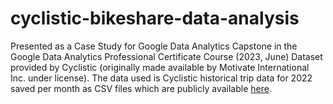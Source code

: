 # cyclistic-bikeshare-data-analysis

Presented as a Case Study for Google Data Analytics Capstone in the Google Data Analytics Professional Certificate Course (2023, June)
Dataset provided by Cyclistic (originally made available by Motivate International Inc. under license). The data used is Cyclistic historical trip data for 2022 saved per month as CSV files which are publicly available [here](https://divvy-tripdata.s3.amazonaws.com/index.html).

